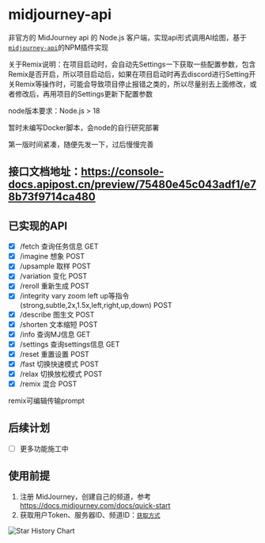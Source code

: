 # midjourney-api

非官方的 MidJourney api 的 Node.js 客户端，实现api形式调用AI绘图，基于[`midjourney-api`](https://github.com/erictik/midjourney-api)的NPM插件实现

关于Remix说明：在项目启动时，会自动先Settings一下获取一些配置参数，包含Remix是否开启，所以项目启动后，如果在项目启动时再去discord进行Setting开关Remix等操作时，可能会导致项目停止报错之类的，所以尽量别去上面修改，或者修改后，再用项目的Settings更新下配置参数

node版本要求：Node.js > 18

暂时未编写Docker脚本，会node的自行研究部署

第一版时间紧凑，随便先发一下，过后慢慢完善

## 接口文档地址：https://console-docs.apipost.cn/preview/75480e45c043adf1/e78b73f9714ca480

## 已实现的API
- [x] /fetch 查询任务信息 GET
- [x] /imagine 想象 POST
- [x] /upsample 取样 POST
- [x] /variation 变化 POST
- [x] /reroll 重新生成 POST
- [x] /integrity vary zoom left up等指令(strong,subtle,2x,1.5x,left,right,up,down) POST
- [x] /describe 图生文 POST
- [x] /shorten 文本缩短 POST
- [x] /info 查询MJ信息 GET
- [x] /settings 查询settings信息 GET
- [x] /reset 重置设置 POST
- [x] /fast 切换快速模式 POST
- [x] /relax 切换放松模式 POST
- [x] /remix 混合 POST

remix可编辑传输prompt

## 后续计划
- [ ] 更多功能施工中

## 使用前提
1. 注册 MidJourney，创建自己的频道，参考 https://docs.midjourney.com/docs/quick-start
2. 获取用户Token、服务器ID、频道ID：[`获取方式`](./docs/discord.md)

![Star History Chart](https://api.star-history.com/svg?repos=mouxangithub/midjourney-api&type=Date)
